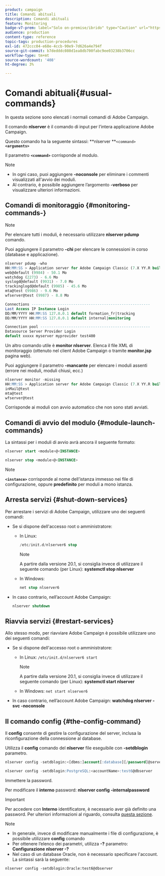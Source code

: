 ```yaml
---
product: campaign
title: Comandi abituali
description: Comandi abituali
feature: Monitoring
badge-v7-prem: label="Solo on-premise/ibrido" type="Caution" url="https://experienceleague.adobe.com/docs/campaign-classic/using/installing-campaign-classic/architecture-and-hosting-models/hosting-models-lp/hosting-models.html?lang=it" tooltip="Applicabile solo alle distribuzioni on-premise e ibride"
audience: production
content-type: reference
topic-tags: production-procedures
exl-id: 472ccc04-e68e-4ccb-90e9-7d626a4e794f
source-git-commit: b7dedddc080d1ea8db700fabc9ee03238b3706cc
workflow-type: tm+mt
source-wordcount: '408'
ht-degree: 3%

---
```


# Comandi abituali{#usual-commands}



In questa sezione sono elencati i normali comandi di Adobe Campaign.

Il comando **nlserver** è il comando di input per l’intera applicazione Adobe Campaign.

Questo comando ha la seguente sintassi: **nlserver **`<command>`****`<arguments>`****

Il parametro **`<command>`** corrisponde al modulo.

>[!NOTE]
>
>* In ogni caso, puoi aggiungere **-noconsole** per eliminare i commenti visualizzati all&#39;avvio dei moduli.
>* Al contrario, è possibile aggiungere l’argomento **-verboso** per visualizzare ulteriori informazioni.
>

## Comandi di monitoraggio {#monitoring-commands-}

>[!NOTE]
>
>Per elencare tutti i moduli, è necessario utilizzare **nlserver pdump** comando.

Puoi aggiungere il parametro **-chi** per elencare le connessioni in corso (database e applicazione).

```sql
nlserver pdump -who
HH:MM:SS > Application server for Adobe Campaign Classic (7.X YY.R build XXX@SHA1) of DD/MM/YYYY
web@default (9984) - 50.1 Mo
watchdog (2273) - 6.6 Mo
syslogd@default (9931) - 7.0 Mo
trackinglogd@default (9985) - 45.6 Mo
mta@test (9986) - 9.6 Mo
wfserver@test (9987) - 8.8 Mo

Connections ------------------------------------------------------
Last Access IP Instance Login 
DD/MM/YYYY HH:MM:SS 127.0.0.1 default formation_fr|tracking
DD/MM/YYYY HH:MM:SS 127.0.0.1 default internal|monitoring

Connection pool --------------------------------------------------
Datasource Server Provider Login 
default xxxxx myserver myprovider test400
```

Un altro comando utile è **monitor nlserver**. Elenca il file XML di monitoraggio (ottenuto nel client Adobe Campaign o tramite **monitor.jsp** pagina web).

Puoi aggiungere il parametro **-mancante** per elencare i moduli assenti (errore nei moduli, moduli chiusi, ecc.)

```sql
nlserver monitor -missing
HH:MM:SS > Application server for Adobe Campaign Classic (7.X YY.R build XXX@SHA1) of DD/MM/YYYY
inMail@test
mta@test
wfserver@test
```

Corrisponde ai moduli con avvio automatico che non sono stati avviati.

## Comandi di avvio del modulo {#module-launch-commands}

La sintassi per i moduli di avvio avrà ancora il seguente formato:

```sql
nlserver start <module>@<INSTANCE>
```

```sql
nlserver stop <module>@<INSTANCE>
```

>[!NOTE]
>
>**`<instance>`** corrisponde al nome dell’istanza immesso nei file di configurazione, oppure **predefinito** per moduli a mono istanza.

## Arresta servizi {#shut-down-services}

Per arrestare i servizi di Adobe Campaign, utilizzare uno dei seguenti comandi:

* Se si dispone dell&#39;accesso root o amministratore:

   * In Linux:

     ```sql
     /etc/init.d/nlserver6 stop
     ```

     >[!NOTE]
     >
     >A partire dalla versione 20.1, si consiglia invece di utilizzare il seguente comando (per Linux): **systemctl stop nlserver**

   * In Windows:

     ```sql
     net stop nlserver6
     ```

* In caso contrario, nell’account Adobe Campaign:

  ```sql
  nlserver shutdown 
  ```

## Riavvia servizi {#restart-services}

Allo stesso modo, per riavviare Adobe Campaign è possibile utilizzare uno dei seguenti comandi:

* Se si dispone dell&#39;accesso root o amministratore:

   * In Linux: `/etc/init.d/nlserver6 start`

     >[!NOTE]
     >
     >A partire dalla versione 20.1, si consiglia invece di utilizzare il seguente comando (per Linux): **systemctl start nlserver**

   * In Windows: `net start nlserver6`

* In caso contrario, nell’account Adobe Campaign: **watchdog nlserver -svc -noconsole**

## Il comando config {#the-config-command}

Il **config** consente di gestire la configurazione del server, inclusa la riconfigurazione della connessione al database.

Utilizza il **config** comando del **nlserver** file eseguibile con **-setdblogin** parametro.

```sql
nlserver config -setdblogin:<[dbms:]account[:database][/password]@server>
```

```sql
nlserver config -setdblogin:PostgreSQL:<accountName>:test6@dbserver
```

Immettere la password.

Per modificare il **interno** password: **nlserver config -internalpassword**

>[!IMPORTANT]
>
>Per accedere con **Interno** identificatore, è necessario aver già definito una password. Per ulteriori informazioni al riguardo, consulta [questa sezione](../../installation/using/configuring-campaign-server.md#internal-identifier).

>[!NOTE]
>
>* In generale, invece di modificare manualmente i file di configurazione, è possibile utilizzare **config** comando
>* Per ottenere l’elenco dei parametri, utilizza **-?** parametro: **Configurazione nlserver -?**
>* Nel caso di un database Oracle, non è necessario specificare l&#39;account. La sintassi sarà la seguente:
>
>  `nlserver config -setdblogin:Oracle:test6@dbserver`
>
